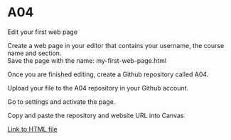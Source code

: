 # A04
Edit your first web page

Create a web page in your editor that contains your username, the course name and section.  
Save the page with the name: my-first-web-page.html

Once you are finished editing, create a Github repository called A04.

Upload your file to the A04 repository in your Github account.

Go to settings and activate the page.

Copy and paste the repository and website URL into Canvas

[Link to HTML file](https://ezhang04.github.io/A04/my-first-web-page.html)